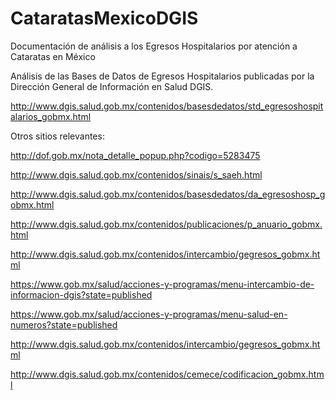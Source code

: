 # CataratasMexicoDGIS
Documentación de análisis a los Egresos Hospitalarios por atención a Cataratas en México

Análisis de las Bases de Datos de Egresos Hospitalarios publicadas por la Dirección General de Información en Salud DGIS. 

http://www.dgis.salud.gob.mx/contenidos/basesdedatos/std_egresoshospitalarios_gobmx.html

Otros sitios relevantes:

http://dof.gob.mx/nota_detalle_popup.php?codigo=5283475

http://www.dgis.salud.gob.mx/contenidos/sinais/s_saeh.html

http://www.dgis.salud.gob.mx/contenidos/basesdedatos/da_egresoshosp_gobmx.html

http://www.dgis.salud.gob.mx/contenidos/publicaciones/p_anuario_gobmx.html

http://www.dgis.salud.gob.mx/contenidos/intercambio/gegresos_gobmx.html

https://www.gob.mx/salud/acciones-y-programas/menu-intercambio-de-informacion-dgis?state=published

https://www.gob.mx/salud/acciones-y-programas/menu-salud-en-numeros?state=published

http://www.dgis.salud.gob.mx/contenidos/intercambio/gegresos_gobmx.html

http://www.dgis.salud.gob.mx/contenidos/cemece/codificacion_gobmx.html
